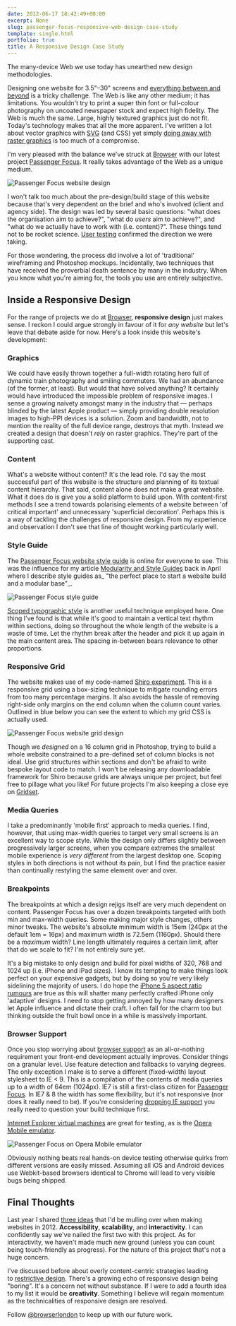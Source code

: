 ```yaml
---
date: 2012-06-17 18:42:49+00:00
excerpt: None
slug: passenger-focus-responsive-web-design-case-study
template: single.html
portfolio: true
title: A Responsive Design Case Study
---
```


The many-device Web we use today has unearthed new design methodologies.

Designing one website for 3.5"–30" screens and [everything between and beyond](http://instagr.am/p/L8lH0VHIw2/) is a tricky challenge. The Web is like any other medium; it has limitations. You wouldn't try to print a super thin font or full-colour photography on uncoated newspaper stock and expect high fidelity. The Web is much the same. Large, highly textured graphics just do not fit. Today's technology makes that all the more apparent. I've written a lot about vector graphics with [SVG](/2012/04/03/svg-use-it-already/) (and CSS) yet simply [doing away with raster graphics](http://mir.aculo.us/2012/06/14/more-than-meets-the-eye/) is too much of a compromise.

I'm very pleased with the balance we've struck at [Browser](http://www.browserlondon.com/) with our latest project [Passenger Focus](http://www.passengerfocus.org.uk/). It really takes advantage of the Web as a unique medium.

![Passenger Focus website design](/images/2012/06/passenger-focus.png)

I won't talk too much about the pre-design/build stage of this website because that's very dependent on the brief and who's involved (client and agency side). The design was led by several basic questions: "what does the organisation aim to achieve?", "what do _users_ aim to achieve?", and "what do we actually have to work with (i.e. content)?". These things tend not to be rocket science. [User testing](/2012/04/30/notes-from-user-testing/) confirmed the direction we were taking.

For those wondering, the process did involve a lot of 'traditional' wireframing and Photoshop mockups. Incidentally, two techniques that have received the proverbial death sentence by many in the industry. When you know what you're aiming for, the tools you use are entirely subjective.


## Inside a Responsive Design


For the range of projects we do at [Browser](http://www.browserlondon.com/), **responsive design** just makes sense. I reckon I could argue strongly in favour of it for _any website_ but let's leave that debate aside for now. Here's a look inside this website's development:


### Graphics


We could have easily thrown together a full-width rotating hero full of dynamic train photography and smiling commuters. We had an abundance (of the former, at least). But would that have solved anything? It certainly would have introduced the impossible problem of responsive images. I sense a growing naivety amongst many in the industry that — perhaps blinded by the latest Apple product — simply providing double resolution images to high-PPI devices is a solution. Zoom and bandwidth, not to mention the reality of the full device range, destroys that myth. Instead we created a design that doesn't _rely_ on raster graphics. They're part of the supporting cast.


### Content


What's a website without content? It's the lead role. I'd say the most successful part of this website is the structure and planning of its textual content hierarchy. That said, content alone does not make a great website. What it does do is give you a solid platform to build upon. With content-first methods I see a trend towards polarising elements of a website between 'of critical important' and unnecessary 'superficial decoration'. Perhaps this is a way of tackling the challenges of responsive design. From my experience and observation I don't see that line of thought working particularly well.


### Style Guide


The [Passenger Focus website style guide](http://www.passengerfocus.org.uk/style-guide/) is online for everyone to see. This was the influence for my article [Modularity and Style Guides](/2012/04/23/modularity-and-style-guides/) back in April where I describe style guides as_ "the perfect place to start a website build and a modular base"_.

![Passenger Focus style guide](/images/2012/06/pf-styleguide.png)

[Scoped typographic style](/2012/04/18/scoping-typography-css/) is another useful technique employed here. One thing I've found is that while it's good to maintain a vertical text rhythm within sections, doing so throughout the whole length of the website is a waste of time. Let the rhythm break after the header and pick it up again in the main content area. The spacing in-between bears relevance to other proportions.


### Responsive Grid


The website makes use of my code-named [Shiro experiment](http://shiro.dbushell.com/). This is a responsive grid using a box-sizing technique to mitigate rounding errors from too many percentage margins. It also avoids the hassle of removing right-side only margins on the end column when the column count varies. Outlined in blue below you can see the extent to which my grid CSS is actually used.

![Passenger Focus website grid design](/images/2012/06/pf-grid.png)

Though we _designed_ on a 16 column grid in Photoshop, trying to build a whole website constrained to a pre-defined set of column blocks is not ideal. Use grid structures within sections and don't be afraid to write bespoke layout code to match. I won't be releasing any downloadable framework for Shiro because grids are always unique per project, but feel free to pillage what you like! For future projects I'm also keeping a close eye on [Gridset](http://gridsetapp.com/).


### Media Queries


I take a predominantly 'mobile first' approach to media queries. I find, however, that using max-width queries to target very small screens is an excellent way to scope style. While the design only differs slightly between progressively larger screens, when you compare extremes the smallest mobile experience is _very different_ from the largest desktop one. Scoping styles in both directions is not without its pain, but I find the practice easier than continually restyling the same element over and over.


### Breakpoints


The breakpoints at which a design rejigs itself are very much dependent on content. Passenger Focus has over a dozen breakpoints targeted with both min and max-width queries. Some making major style changes, others minor tweaks. The website's absolute minimum width is 15em (240px at the default 1em = 16px) and maximum width is 72.5em (1160px). Should there be a _maximum_ width? Line length ultimately requires a certain limit, after that do we scale to fit? I'm not entirely sure yet.

It's a big mistake to only design and build for pixel widths of 320, 768 and 1024 up (i.e. iPhone and iPad sizes). I know its tempting to make things look perfect on your expensive gadgets, but by doing so you're very likely sidelining the majority of users. I do hope the [iPhone 5 aspect ratio rumours](http://news.cnet.com/8301-13579_3-57448037-37/iphone-5-to-offer-4-inch-16-9-screen-with-hd-camera-says-analyst/) are true as this will shatter many perfectly crafted iPhone only 'adaptive' designs. I need to stop getting annoyed by how many designers let Apple influence and dictate their craft. I often fall for the charm too but thinking outside the fruit bowl once in a while is massively important.


### Browser Support


Once you stop worrying about [browser support](/2012/03/03/forget-about-browser-support/) as an all-or-nothing requirement your front-end development actually improves. Consider things on a granular level. Use feature detection and fallbacks to varying degrees. The only exception I make is to serve a different (fixed-width) layout stylesheet to IE < 9. This is a compilation of the contents of media queries up to a width of 64em (1024px). IE7 is still a first-class citizen for [Passenger Focus](http://www.passengerfocus.org.uk/). In IE7 & 8 the width has some flexibility, but it's not responsive (nor does it really need to be). If you're considering [dropping IE support](/2012/04/02/dropping-ie-support/) you really need to question your build technique first.

[Internet Explorer virtual machines](http://osxdaily.com/2011/09/04/internet-explorer-for-mac-ie7-ie8-ie-9-free/) are great for testing, as is the [Opera Mobile emulator](http://www.opera.com/developer/tools/mobile/).

![Passenger Focus on Opera Mobile emulator](/images/2012/06/pf-opera-mobile1.png)

Obviously nothing beats real hands-on device testing otherwise quirks from different versions are easily missed. Assuming all iOS and Android devices use Webkit-based browsers identical to Chrome will lead to very visible bugs being shipped.


## Final Thoughts


Last year I shared [three ideas](/2011/12/15/web-design-2012-and-beyond/) that I'd be mulling over when making websites in 2012. **Accessibility**, **scalability**, and **interactivity**. I can confidently say we've nailed the first two with this project. As for interactivity, we haven't made much new ground (unless you can count being touch-friendly as progress). For the nature of this project that's not a huge concern.

I've discussed before about overly content-centric strategies leading to [restrictive design](/2012/05/26/the-restriction-of-type/). There's a growing echo of responsive design being "boring". It's a concern not without substance. If I were to add a fourth idea to my list it would be **creativity**. Something I believe will regain momentum as the technicalities of responsive design are resolved.

Follow [@browserlondon](http://twitter.com/browserlondon) to keep up with our future work.
